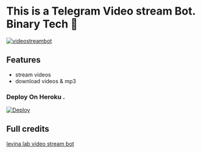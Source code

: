 # This is a Telegram Video stream Bot. Binary Tech 💫

[![videostreambot](https://telegra.ph/file/db5bd8608a259a06770a6.jpg)](https://t.me/binary_lk)

## Features
- stream videos 
- download videos & mp3 

### Deploy On Heroku .  
[![Deploy](https://www.herokucdn.com/deploy/button.svg)](https://heroku.com/deploy)

## Full credits 
[levina lab video stream bot](https://github.com/levina-lab/video-stream)
